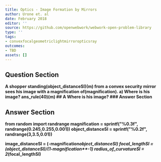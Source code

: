 ```yaml
---
title: Optics - Image Formation by Mirrors
author: Urone et. al
date: February 2018
editor: ''
source: https://github.com/openwebwork/webwork-open-problem-library
type: ''
tags:
- convexfocalgeometriclightmirroropticsray
outcomes:
- TBD
assets: []
---
```


## Question Section 

<b>
A shopper standing(object_distanceSI)(m) from a convex security mirror sees his image with a magnification of(magnification).
a) Where is his image?
ans_rule(40)(m)
## A
Where is his image?
### Answer Section


## Answer Section

from random import randrange
magnification = sprintf("%0.3f", randrange(0.245,0.255,0.001))
object_distanceSI = sprintf("%0.2f", randrange(3,3.5,0.01))

image_distanceSI = (-magnification*object_distanceSI)
focal_lengthSI = (object_distanceSI)/(1-magnification**-1)
radius_of_curvatureSI = 2*(focal_lengthSI)